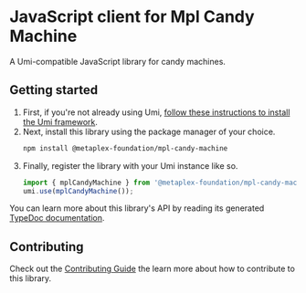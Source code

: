 # JavaScript client for Mpl Candy Machine

A Umi-compatible JavaScript library for candy machines.

## Getting started

1. First, if you're not already using Umi, [follow these instructions to install the Umi framework](https://github.com/metaplex-foundation/umi/blob/main/docs/installation.md).
2. Next, install this library using the package manager of your choice.
   ```sh
   npm install @metaplex-foundation/mpl-candy-machine
   ```
2. Finally, register the library with your Umi instance like so.
   ```ts
   import { mplCandyMachine } from '@metaplex-foundation/mpl-candy-machine';
   umi.use(mplCandyMachine());
   ```

You can learn more about this library's API by reading its generated [TypeDoc documentation](https://mpl-candy-machine-js-docs.vercel.app).

## Contributing

Check out the [Contributing Guide](./CONTRIBUTING.md) the learn more about how to contribute to this library.
